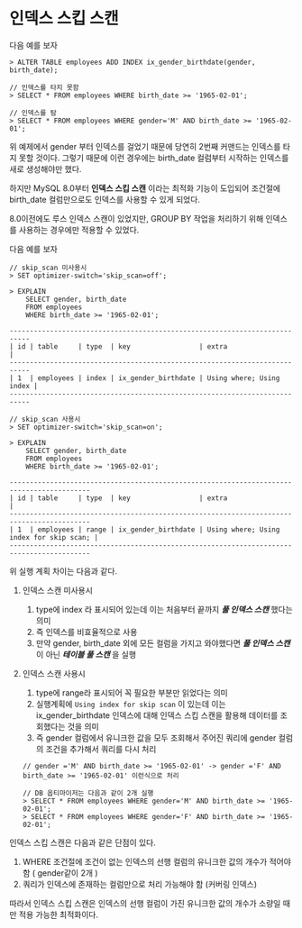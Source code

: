 # 인덱스 스킵 스캔

다음 예를 보자

```mysql
> ALTER TABLE employees ADD INDEX ix_gender_birthdate(gender, birth_date);

// 인덱스를 타지 못함
> SELECT * FROM employees WHERE birth_date >= '1965-02-01';

// 인덱스를 탐
> SELECT * FROM employees WHERE gender='M' AND birth_date >= '1965-02-01';
```

 위 예제에서 gender 부터 인덱스를 걸었기 때문에 당연히 2번째 커맨드는 인덱스를 타지 못할 것이다. 그렇기 때문에 이런 경우에는 birth_date 컬럼부터 시작하는 인덱스를  새로 생성해야만 했다.

하지만 MySQL 8.0부터 **인덱스 스킵 스캔** 이라는 최적화 기능이 도입되어 조건절에 birth_date 컬럼만으로도 인덱스를 사용할 수 있게 되었다. 

8.0이전에도 루스 인덱스 스캔이 있었지만, GROUP BY 작업을 처리하기 위해 인덱스를 사용하는 경우에만 적용할 수 있었다.

다음 예를 보자

```mysql
// skip_scan 미사용시
> SET optimizer-switch='skip_scan=off';

> EXPLAIN 
	SELECT gender, birth_date
	FROM employees
	WHERE birth_date >= '1965-02-01';
	
---------------------------------------------------------------------------
| id | table     | type  | key                 | extra                    |
---------------------------------------------------------------------------
| 1  | employees | index | ix_gender_birthdate | Using where; Using index |
---------------------------------------------------------------------------

// skip_scan 사용시
> SET optimizer-switch='skip_scan=on';

> EXPLAIN 
	SELECT gender, birth_date
	FROM employees
	WHERE birth_date >= '1965-02-01';
	
------------------------------------------------------------------------------------------
| id | table     | type  | key                 | extra                                   |
------------------------------------------------------------------------------------------
| 1  | employees | range | ix_gender_birthdate | Using where; Using index for skip scan; |
------------------------------------------------------------------------------------------
```

위 실행 계획 차이는 다음과 같다.

1. 인덱스 스캔 미사용시

   1. type에 index 라 표시되어 있는데 이는 처음부터 끝까지 ***풀 인덱스 스캔*** 했다는 의미
   2. 즉 인덱스를 비효율적으로 사용
   3. 만약 gender, birth_date 외에 모든 컬럼을 가지고 와야했다면 ***풀 인덱스 스캔*** 이 아닌 ***테이블 풀 스캔*** 을 실행

2. 인덱스 스캔 사용시

   1. type에 range라 표시되어 꼭 필요한 부분만 읽었다는 의미
   2. 실행계획에 `Using index for skip scan` 이 있는데 이는 ix_gender_birthdate 인덱스에 대해 인덱스 스킵 스캔을 활용해 데이터를 조회했다는 것을 의미
   3. 즉 gender 컬럼에서 유니크한 값을 모두 조회해서 주어진 쿼리에 gender 컬럼의 조건을 추가해서 쿼리를 다시 처리

   ```mysql
   // gender ='M' AND birth_date >= '1965-02-01' -> gender ='F' AND birth_date >= '1965-02-01' 이런식으로 처리
   
   // DB 옵티마이저는 다음과 같이 2개 실행
   > SELECT * FROM employees WHERE gender='M' AND birth_date >= '1965-02-01';
   > SELECT * FROM employees WHERE gender='F' AND birth_date >= '1965-02-01';
   ```



인덱스 스킵 스캔은 다음과 같은 단점이 있다.

1. WHERE 조건절에 조건이 없는 인덱스의 선행 컬럼의 유니크한 값의 개수가 적어야 함 ( gender같이 2개 )
2. 쿼리가 인덱스에 존재하는 컬럼만으로 처리 가능해야 함 (커버링 인덱스)

따라서 인덱스 스킵 스캔은 인덱스의 선행 컬럼이 가진 유니크한 값의 개수가 소량일  때만 적용 가능한 최적화이다.





